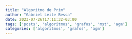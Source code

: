 ```yaml
---
title: "Algoritmo de Prim"
author: "Gabriel Leite Bessa"
date: 2023-07-26T17:11:32-03:00
tags: ['posts', 'algoritmos', 'grafos', 'mst', 'agm']
categories: ['algoritmos', 'grafos', 'agm']
---
```


